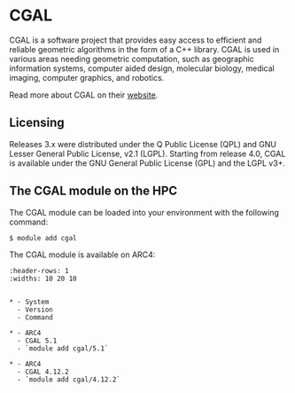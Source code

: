 # CGAL

CGAL is a software project that provides easy access to efficient and reliable geometric algorithms in the form of a C++ library. CGAL is used in various areas needing geometric computation, such as geographic information systems, computer aided design, molecular biology, medical imaging, computer graphics, and robotics.



Read more about CGAL on their [website](https://www.cgal.org/).





## Licensing

Releases 3.x were distributed under the Q Public License (QPL) and GNU Lesser General Public License, v2.1 (LGPL). Starting from release 4.0, CGAL is available under the GNU General Public License (GPL) and the LGPL v3+.



## The CGAL module on the HPC

The CGAL module can be loaded into your environment with the following command:

```bash
$ module add cgal
```

The CGAL module is available on ARC4:

```{list-table}
:header-rows: 1
:widths: 10 20 10


* - System
  - Version
  - Command

* - ARC4
  - CGAL 5.1
  - `module add cgal/5.1`

* - ARC4
  - CGAL 4.12.2
  - `module add cgal/4.12.2`

```
